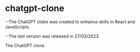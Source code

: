 # chatgpt-clone

--The ChatGPT clobe was created to enhance skills in React and JavaScripts.

--The last version was released in 27/03/2023

The ChatGPT clone
